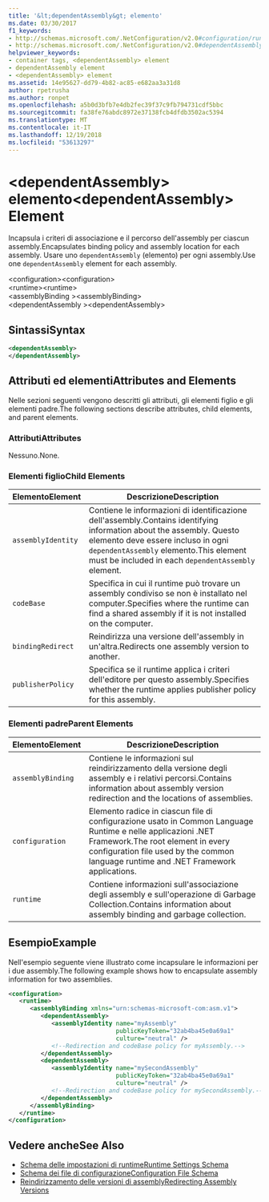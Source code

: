 ```yaml
---
title: '&lt;dependentAssembly&gt; elemento'
ms.date: 03/30/2017
f1_keywords:
- http://schemas.microsoft.com/.NetConfiguration/v2.0#configuration/runtime/assemblyBinding/dependentAssembly
- http://schemas.microsoft.com/.NetConfiguration/v2.0#dependentAssembly
helpviewer_keywords:
- container tags, <dependentAssembly> element
- dependentAssembly element
- <dependentAssembly> element
ms.assetid: 14e95627-dd79-4b82-ac85-e682aa3a31d8
author: rpetrusha
ms.author: ronpet
ms.openlocfilehash: a5b0d3bfb7e4db2fec39f37c9fb794731cdf5bbc
ms.sourcegitcommit: fa38fe76abdc8972e37138fcb4dfdb3502ac5394
ms.translationtype: MT
ms.contentlocale: it-IT
ms.lasthandoff: 12/19/2018
ms.locfileid: "53613297"
---
```

# <a name="ltdependentassemblygt-element"></a><span data-ttu-id="f7e86-102">&lt;dependentAssembly&gt; elemento</span><span class="sxs-lookup"><span data-stu-id="f7e86-102">&lt;dependentAssembly&gt; Element</span></span>
<span data-ttu-id="f7e86-103">Incapsula i criteri di associazione e il percorso dell'assembly per ciascun assembly.</span><span class="sxs-lookup"><span data-stu-id="f7e86-103">Encapsulates binding policy and assembly location for each assembly.</span></span> <span data-ttu-id="f7e86-104">Usare uno `dependentAssembly` (elemento) per ogni assembly.</span><span class="sxs-lookup"><span data-stu-id="f7e86-104">Use one `dependentAssembly` element for each assembly.</span></span>  
  
 <span data-ttu-id="f7e86-105">\<configuration></span><span class="sxs-lookup"><span data-stu-id="f7e86-105">\<configuration></span></span>  
<span data-ttu-id="f7e86-106">\<runtime></span><span class="sxs-lookup"><span data-stu-id="f7e86-106">\<runtime></span></span>  
<span data-ttu-id="f7e86-107">\<assemblyBinding ></span><span class="sxs-lookup"><span data-stu-id="f7e86-107">\<assemblyBinding></span></span>  
<span data-ttu-id="f7e86-108">\<dependentAssembly ></span><span class="sxs-lookup"><span data-stu-id="f7e86-108">\<dependentAssembly></span></span>  
  
## <a name="syntax"></a><span data-ttu-id="f7e86-109">Sintassi</span><span class="sxs-lookup"><span data-stu-id="f7e86-109">Syntax</span></span>  
  
```xml  
<dependentAssembly>   
</dependentAssembly>  
```  
  
## <a name="attributes-and-elements"></a><span data-ttu-id="f7e86-110">Attributi ed elementi</span><span class="sxs-lookup"><span data-stu-id="f7e86-110">Attributes and Elements</span></span>  
 <span data-ttu-id="f7e86-111">Nelle sezioni seguenti vengono descritti gli attributi, gli elementi figlio e gli elementi padre.</span><span class="sxs-lookup"><span data-stu-id="f7e86-111">The following sections describe attributes, child elements, and parent elements.</span></span>  
  
### <a name="attributes"></a><span data-ttu-id="f7e86-112">Attributi</span><span class="sxs-lookup"><span data-stu-id="f7e86-112">Attributes</span></span>  
 <span data-ttu-id="f7e86-113">Nessuno.</span><span class="sxs-lookup"><span data-stu-id="f7e86-113">None.</span></span>  
  
### <a name="child-elements"></a><span data-ttu-id="f7e86-114">Elementi figlio</span><span class="sxs-lookup"><span data-stu-id="f7e86-114">Child Elements</span></span>  
  
|<span data-ttu-id="f7e86-115">Elemento</span><span class="sxs-lookup"><span data-stu-id="f7e86-115">Element</span></span>|<span data-ttu-id="f7e86-116">Descrizione</span><span class="sxs-lookup"><span data-stu-id="f7e86-116">Description</span></span>|  
|-------------|-----------------|  
|`assemblyIdentity`|<span data-ttu-id="f7e86-117">Contiene le informazioni di identificazione dell'assembly.</span><span class="sxs-lookup"><span data-stu-id="f7e86-117">Contains identifying information about the assembly.</span></span> <span data-ttu-id="f7e86-118">Questo elemento deve essere incluso in ogni `dependentAssembly` elemento.</span><span class="sxs-lookup"><span data-stu-id="f7e86-118">This element must be included in each `dependentAssembly` element.</span></span>|  
|`codeBase`|<span data-ttu-id="f7e86-119">Specifica in cui il runtime può trovare un assembly condiviso se non è installato nel computer.</span><span class="sxs-lookup"><span data-stu-id="f7e86-119">Specifies where the runtime can find a shared assembly if it is not installed on the computer.</span></span>|  
|`bindingRedirect`|<span data-ttu-id="f7e86-120">Reindirizza una versione dell'assembly in un'altra.</span><span class="sxs-lookup"><span data-stu-id="f7e86-120">Redirects one assembly version to another.</span></span>|  
|`publisherPolicy`|<span data-ttu-id="f7e86-121">Specifica se il runtime applica i criteri dell'editore per questo assembly.</span><span class="sxs-lookup"><span data-stu-id="f7e86-121">Specifies whether the runtime applies publisher policy for this assembly.</span></span>|  
  
### <a name="parent-elements"></a><span data-ttu-id="f7e86-122">Elementi padre</span><span class="sxs-lookup"><span data-stu-id="f7e86-122">Parent Elements</span></span>  
  
|<span data-ttu-id="f7e86-123">Elemento</span><span class="sxs-lookup"><span data-stu-id="f7e86-123">Element</span></span>|<span data-ttu-id="f7e86-124">Descrizione</span><span class="sxs-lookup"><span data-stu-id="f7e86-124">Description</span></span>|  
|-------------|-----------------|  
|`assemblyBinding`|<span data-ttu-id="f7e86-125">Contiene le informazioni sul reindirizzamento della versione degli assembly e i relativi percorsi.</span><span class="sxs-lookup"><span data-stu-id="f7e86-125">Contains information about assembly version redirection and the locations of assemblies.</span></span>|  
|`configuration`|<span data-ttu-id="f7e86-126">Elemento radice in ciascun file di configurazione usato in Common Language Runtime e nelle applicazioni .NET Framework.</span><span class="sxs-lookup"><span data-stu-id="f7e86-126">The root element in every configuration file used by the common language runtime and .NET Framework applications.</span></span>|  
|`runtime`|<span data-ttu-id="f7e86-127">Contiene informazioni sull'associazione degli assembly e sull'operazione di Garbage Collection.</span><span class="sxs-lookup"><span data-stu-id="f7e86-127">Contains information about assembly binding and garbage collection.</span></span>|  
  
## <a name="example"></a><span data-ttu-id="f7e86-128">Esempio</span><span class="sxs-lookup"><span data-stu-id="f7e86-128">Example</span></span>  
 <span data-ttu-id="f7e86-129">Nell'esempio seguente viene illustrato come incapsulare le informazioni per i due assembly.</span><span class="sxs-lookup"><span data-stu-id="f7e86-129">The following example shows how to encapsulate assembly information for two assemblies.</span></span>  
  
```xml  
<configuration>  
   <runtime>  
      <assemblyBinding xmlns="urn:schemas-microsoft-com:asm.v1">  
         <dependentAssembly>  
            <assemblyIdentity name="myAssembly"  
                              publicKeyToken="32ab4ba45e0a69a1"  
                              culture="neutral" />  
            <!--Redirection and codeBase policy for myAssembly.-->  
         </dependentAssembly>  
         <dependentAssembly>  
            <assemblyIdentity name="mySecondAssembly"  
                              publicKeyToken="32ab4ba45e0a69a1"  
                              culture="neutral" />  
            <!--Redirection and codeBase policy for mySecondAssembly.-->  
         </dependentAssembly>  
      </assemblyBinding>  
   </runtime>  
</configuration>  
```  
  
## <a name="see-also"></a><span data-ttu-id="f7e86-130">Vedere anche</span><span class="sxs-lookup"><span data-stu-id="f7e86-130">See Also</span></span>  
- [<span data-ttu-id="f7e86-131">Schema delle impostazioni di runtime</span><span class="sxs-lookup"><span data-stu-id="f7e86-131">Runtime Settings Schema</span></span>](../../../../../docs/framework/configure-apps/file-schema/runtime/index.md)  
- [<span data-ttu-id="f7e86-132">Schema dei file di configurazione</span><span class="sxs-lookup"><span data-stu-id="f7e86-132">Configuration File Schema</span></span>](../../../../../docs/framework/configure-apps/file-schema/index.md)  
- [<span data-ttu-id="f7e86-133">Reindirizzamento delle versioni di assembly</span><span class="sxs-lookup"><span data-stu-id="f7e86-133">Redirecting Assembly Versions</span></span>](../../../../../docs/framework/configure-apps/redirect-assembly-versions.md)

